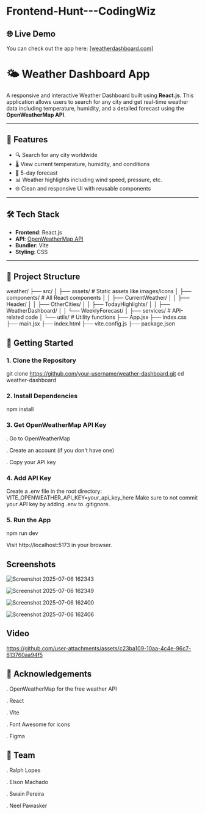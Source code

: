 # Frontend-Hunt---CodingWiz

## 🌐 Live Demo

You can check out the app here: [[weatherdashboard.com](https://codingwizweatherdashboard.netlify.app/)]

# 🌤️ Weather Dashboard App

A responsive and interactive Weather Dashboard built using **React.js**. This application allows users to search for any city and get real-time weather data including temperature, humidity, and a detailed forecast using the **OpenWeatherMap API**.

---

## 🚀 Features

- 🔍 Search for any city worldwide
- 🌡️ View current temperature, humidity, and conditions
- 📅 5-day forecast
- 📊 Weather highlights including wind speed, pressure, etc.
- 🌐 Clean and responsive UI with reusable components

---

## 🛠️ Tech Stack

- **Frontend**: React.js
- **API**: [OpenWeatherMap API](https://openweathermap.org/api)
- **Bundler**: Vite
- **Styling**: CSS

---

## 📁 Project Structure

weather/
├── src/
│ ├── assets/ # Static assets like images/icons
│ ├── components/ # All React components
│ │ ├── CurrentWeather/
│ │ ├── Header/
│ │ ├── OtherCities/
│ │ ├── TodayHighlights/
│ │ ├── WeatherDashboard/
│ │ └── WeeklyForecast/
│ ├── services/ # API-related code
│ └── utils/ # Utility functions
├── App.jsx
├── index.css
├── main.jsx
├── index.html
├── vite.config.js
├── package.json


## 🔑 Getting Started

### 1. Clone the Repository

git clone https://github.com/your-username/weather-dashboard.git
cd weather-dashboard

### 2. Install Dependencies

npm install


### 3. Get OpenWeatherMap API Key

. Go to OpenWeatherMap

. Create an account (if you don't have one)

. Copy your API key


### 4. Add API Key

Create a .env file in the root directory:
VITE_OPENWEATHER_API_KEY=your_api_key_here
Make sure to not commit your API key by adding .env to .gitignore.


### 5. Run the App

npm run dev

Visit http://localhost:5173 in your browser.


## Screenshots 

![Screenshot 2025-07-06 162343](https://github.com/user-attachments/assets/51b901ae-dabc-401d-a990-9f0d31435eef)


![Screenshot 2025-07-06 162349](https://github.com/user-attachments/assets/656a7e2c-7dd9-46cf-a736-3178ead13053)


![Screenshot 2025-07-06 162400](https://github.com/user-attachments/assets/8edf9c4d-6732-47a3-85a4-49c024e3b663)


![Screenshot 2025-07-06 162406](https://github.com/user-attachments/assets/15b66cd4-6e97-4a3e-a8cf-64cc6f5b2191)



## Video 


https://github.com/user-attachments/assets/c23ba109-10aa-4c4e-96c7-813760aa94f5





## 🙌 Acknowledgements

. OpenWeatherMap for the free weather API

. React

. Vite

. Font Awesome for icons

. Figma


## 👥 Team

. Ralph Lopes

. Elson Machado

. Swain Pereira

. Neel Pawasker








